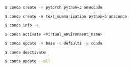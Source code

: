 



```bash
$ conda create -n pytorch python=3 anaconda
```

```
$ conda create -n text_summarization python=3 anaconda

```



```bash
$ conda info -e
```



```bash
$ conda activate <virtual_environment_name>
```

```bash
$ conda update -n base -c defaults -y conda
```



```bash
$ conda deactivate
```

```bash
$ conda update --all
```
